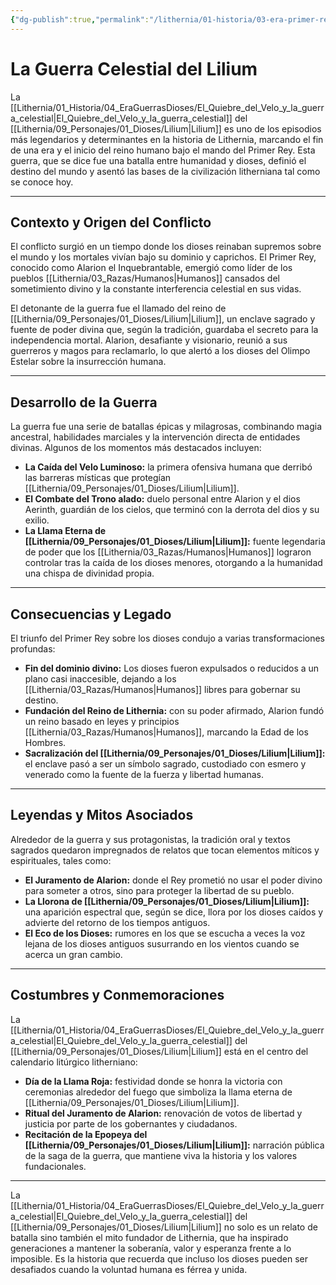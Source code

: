 ```yaml
---
{"dg-publish":true,"permalink":"/lithernia/01-historia/03-era-primer-rey/la-guerra-celestial-del-lilium/","title":"La El_Quiebre_del_Velo_y_la_guerra_celestial del Lilium","tags":["lithernia","evento-historico","conflicto"]}
---
```


# La Guerra Celestial del Lilium

La [[Lithernia/01_Historia/04_EraGuerrasDioses/El_Quiebre_del_Velo_y_la_guerra_celestial\|El_Quiebre_del_Velo_y_la_guerra_celestial]] del [[Lithernia/09_Personajes/01_Dioses/Lilium\|Lilium]] es uno de los episodios más legendarios y determinantes en la historia de Lithernia, marcando el fin de una era y el inicio del reino humano bajo el mando del Primer Rey. Esta guerra, que se dice fue una batalla entre humanidad y dioses, definió el destino del mundo y asentó las bases de la civilización litherniana tal como se conoce hoy.

---

## Contexto y Origen del Conflicto

El conflicto surgió en un tiempo donde los dioses reinaban supremos sobre el mundo y los mortales vivían bajo su dominio y caprichos. El Primer Rey, conocido como Alarion el Inquebrantable, emergió como líder de los pueblos [[Lithernia/03_Razas/Humanos\|Humanos]] cansados del sometimiento divino y la constante interferencia celestial en sus vidas.

El detonante de la guerra fue el llamado del reino de [[Lithernia/09_Personajes/01_Dioses/Lilium\|Lilium]], un enclave sagrado y fuente de poder divina que, según la tradición, guardaba el secreto para la independencia mortal. Alarion, desafiante y visionario, reunió a sus guerreros y magos para reclamarlo, lo que alertó a los dioses del Olimpo Estelar sobre la insurrección humana.

---

## Desarrollo de la Guerra

La guerra fue una serie de batallas épicas y milagrosas, combinando magia ancestral, habilidades marciales y la intervención directa de entidades divinas. Algunos de los momentos más destacados incluyen:

- **La Caída del Velo Luminoso:** la primera ofensiva humana que derribó las barreras místicas que protegían [[Lithernia/09_Personajes/01_Dioses/Lilium\|Lilium]].
- **El Combate del Trono alado:** duelo personal entre Alarion y el dios Aerinth, guardián de los cielos, que terminó con la derrota del dios y su exilio.
- **La Llama Eterna de [[Lithernia/09_Personajes/01_Dioses/Lilium\|Lilium]]:** fuente legendaria de poder que los [[Lithernia/03_Razas/Humanos\|Humanos]] lograron controlar tras la caída de los dioses menores, otorgando a la humanidad una chispa de divinidad propia.

---

## Consecuencias y Legado

El triunfo del Primer Rey sobre los dioses condujo a varias transformaciones profundas:

- **Fin del dominio divino:** Los dioses fueron expulsados o reducidos a un plano casi inaccesible, dejando a los [[Lithernia/03_Razas/Humanos\|Humanos]] libres para gobernar su destino.
- **Fundación del Reino de Lithernia:** con su poder afirmado, Alarion fundó un reino basado en leyes y principios [[Lithernia/03_Razas/Humanos\|Humanos]], marcando la Edad de los Hombres.
- **Sacralización del [[Lithernia/09_Personajes/01_Dioses/Lilium\|Lilium]]:** el enclave pasó a ser un símbolo sagrado, custodiado con esmero y venerado como la fuente de la fuerza y libertad humanas.

---

## Leyendas y Mitos Asociados

Alrededor de la guerra y sus protagonistas, la tradición oral y textos sagrados quedaron impregnados de relatos que tocan elementos míticos y espirituales, tales como:

- **El Juramento de Alarion:** donde el Rey prometió no usar el poder divino para someter a otros, sino para proteger la libertad de su pueblo.
- **La Llorona de [[Lithernia/09_Personajes/01_Dioses/Lilium\|Lilium]]:** una aparición espectral que, según se dice, llora por los dioses caídos y advierte del retorno de los tiempos antiguos.
- **El Eco de los Dioses:** rumores en los que se escucha a veces la voz lejana de los dioses antiguos susurrando en los vientos cuando se acerca un gran cambio.

---

## Costumbres y Conmemoraciones

La [[Lithernia/01_Historia/04_EraGuerrasDioses/El_Quiebre_del_Velo_y_la_guerra_celestial\|El_Quiebre_del_Velo_y_la_guerra_celestial]] del [[Lithernia/09_Personajes/01_Dioses/Lilium\|Lilium]] está en el centro del calendario litúrgico litherniano:

- **Día de la Llama Roja:** festividad donde se honra la victoria con ceremonias alrededor del fuego que simboliza la llama eterna de [[Lithernia/09_Personajes/01_Dioses/Lilium\|Lilium]].
- **Ritual del Juramento de Alarion:** renovación de votos de libertad y justicia por parte de los gobernantes y ciudadanos.
- **Recitación de la Epopeya del [[Lithernia/09_Personajes/01_Dioses/Lilium\|Lilium]]:** narración pública de la saga de la guerra, que mantiene viva la historia y los valores fundacionales.

---

La [[Lithernia/01_Historia/04_EraGuerrasDioses/El_Quiebre_del_Velo_y_la_guerra_celestial\|El_Quiebre_del_Velo_y_la_guerra_celestial]] del [[Lithernia/09_Personajes/01_Dioses/Lilium\|Lilium]] no solo es un relato de batalla sino también el mito fundador de Lithernia, que ha inspirado generaciones a mantener la soberanía, valor y esperanza frente a lo imposible. Es la historia que recuerda que incluso los dioses pueden ser desafiados cuando la voluntad humana es férrea y unida.